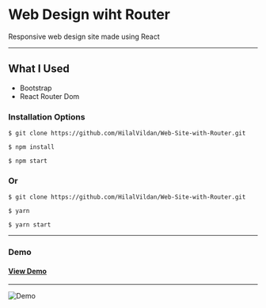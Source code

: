 # Web Design wiht Router

Responsive web design site made using React

<hr />

## What I Used

- Bootstrap
- React Router Dom


### Installation Options

```
$ git clone https://github.com/HilalVildan/Web-Site-with-Router.git
```

```
$ npm install
```

```
$ npm start
```

### Or

```
$ git clone https://github.com/HilalVildan/Web-Site-with-Router.git
```

```
$ yarn
```

```
$ yarn start
```

<hr />

### Demo

#### [View Demo](https://design-withrouter.netlify.app/)

<hr />

![Demo](./MTVideo.gif)
